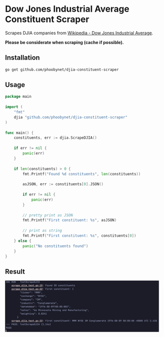 # Dow Jones Industrial Average Constituent Scraper

Scrapes DJIA companies from [Wikipedia - Dow Jones Industrial Average](https://en.wikipedia.org/wiki/Dow_Jones_Industrial_Average).

**Please be considerate when scraping (cache if possible).**  

## Installation
```bash
go get github.com/phoobynet/djia-constituent-scraper
```

## Usage

```go
package main

import (
    "fmt"
    djia "github.com/phoobynet/djia-constituent-scraper"
)

func main() {
    constituents, err := djia.ScrapeDJIA()

    if err != nil {
        panic(err)
    }

    if len(constituents) > 0 {
        fmt.Printf("Found %d constituents", len(constituents))

        asJSON, err := constituents[0].JSON()

        if err != nil {
            panic(err)
        }
		
		// pretty print as JSON
        fmt.Printf("First constituent: %s", asJSON)
		
		// print as string
        fmt.Printf("First constituent: %s", constituents[0])
    } else {
        panic("No constituents found")
    }
}
```

## Result

![Test Result](./__docs/djia-constituent-scraper-test.png)


